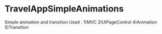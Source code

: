 # TravelAppSimpleAnimations
Simple animation and transition
Used :
1)MVC
2)UIPageControl
4)Animation
5)Transition
